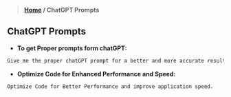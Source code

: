 > **[Home](https://github.com/RakeshKengale/RaKKeN)  /  ChatGPT Prompts**


## ChatGPT Prompts


- **To get Proper prompts form chatGPT:**
```cmd
Give me the proper chatGPT prompt for a better and more accurate result. also improve prompts for better accuracy.
```


- **Optimize Code for Enhanced Performance and Speed:**
```cmd
Optimize Code for Better Performance and improve application speed.
```
